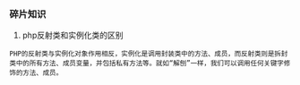 ### 碎片知识

1. php反射类和实例化类的区别

```
PHP的反射类与实例化对象作用相反，实例化是调用封装类中的方法、成员，而反射类则是拆封类中的所有方法、成员变量，并包括私有方法等。就如“解刨”一样，我们可以调用任何关键字修饰的方法、成员。
```
